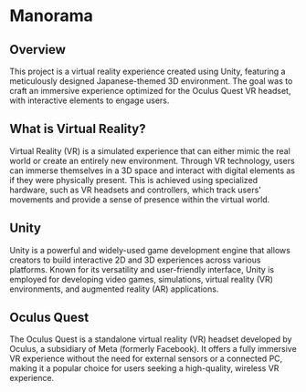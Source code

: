 # Manorama
## Overview
This project is a virtual reality experience created using Unity, featuring a meticulously designed Japanese-themed 3D environment. The goal was to craft an immersive experience optimized for the Oculus Quest VR headset, with interactive elements to engage users.

## What is Virtual Reality?
Virtual Reality (VR) is a simulated experience that can either mimic the real world or create an entirely new environment. Through VR technology, users can immerse themselves in a 3D space and interact with digital elements as if they were physically present. This is achieved using specialized hardware, such as VR headsets and controllers, which track users' movements and provide a sense of presence within the virtual world.

## Unity
Unity is a powerful and widely-used game development engine that allows creators to build interactive 2D and 3D experiences across various platforms. Known for its versatility and user-friendly interface, Unity is employed for developing video games, simulations, virtual reality (VR) environments, and augmented reality (AR) applications.

## Oculus Quest
The Oculus Quest is a standalone virtual reality (VR) headset developed by Oculus, a subsidiary of Meta (formerly Facebook). It offers a fully immersive VR experience without the need for external sensors or a connected PC, making it a popular choice for users seeking a high-quality, wireless VR experience.
